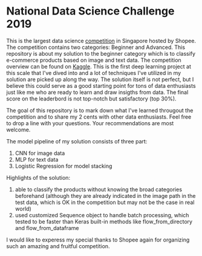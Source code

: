 # National Data Science Challenge 2019
This is the largest data science [competition](https://careers.shopee.sg/ndsc/) in Singapore hosted by Shopee. The competition contains two categories: Beginner and Advanced. This repository is about my solution to the beginner category which is to classify e-commerce products based on image and text data. The competition overview can be found on [Kaggle](https://www.kaggle.com/c/ndsc-beginner). This is the first deep learning project at this scale that I've dived into and a lot of techniques I've utilized in my solution are picked up along the way. The solution itself is not perfect, but I believe this could serve as a good starting point for tons of data enthusiasts just like me who are ready to learn and draw insigths from data. The final score on the leaderbord is not top-notch but satisfactory (top 30%). 

The goal of this repository is to mark down what I've learned througout the competition and to share my 2 cents with other data enthusiasts. Feel free to drop a line with your questions. Your recommendations are most welcome.

The model pipeline of my solution consists of three part:

1. CNN for image data
2. MLP for text data
3. Logistic Regression for model stacking

Highlights of the solution:

1. able to classify the products without knowing the broad categories beforehand (although they are already indicated in the image path in the test data, which is OK in the competition but may not be the case in real world)
2. used customized Sequence object to handle batch processing, which tested to be faster than Keras built-in methods like flow_from_directory and flow_from_dataframe

I would like to experess my special thanks to Shopee again for organizing such an amazing and fruitful competition.
